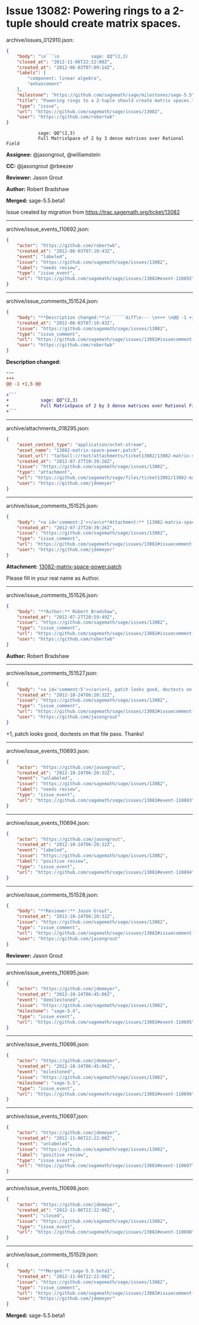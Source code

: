 # Issue 13082: Powering rings to a 2-tuple should create matrix spaces.

archive/issues_012910.json:
```json
{
    "body": "\n```\n            sage: QQ^(2,3)                                                          \n            Full MatrixSpace of 2 by 3 dense matrices over Rational Field           \n```\n\n**Assignee:** @jasongrout, @williamstein\n\n**CC:**  @jasongrout @rbeezer\n\n**Reviewer:** Jason Grout\n\n**Author:** Robert Bradshaw\n\n**Merged:** sage-5.5.beta1\n\nIssue created by migration from https://trac.sagemath.org/ticket/13082\n\n",
    "closed_at": "2012-11-06T22:22:00Z",
    "created_at": "2012-06-03T07:09:14Z",
    "labels": [
        "component: linear algebra",
        "enhancement"
    ],
    "milestone": "https://github.com/sagemath/sage/milestones/sage-5.5",
    "title": "Powering rings to a 2-tuple should create matrix spaces.",
    "type": "issue",
    "url": "https://github.com/sagemath/sage/issues/13082",
    "user": "https://github.com/robertwb"
}
```

```
            sage: QQ^(2,3)                                                          
            Full MatrixSpace of 2 by 3 dense matrices over Rational Field           
```

**Assignee:** @jasongrout, @williamstein

**CC:**  @jasongrout @rbeezer

**Reviewer:** Jason Grout

**Author:** Robert Bradshaw

**Merged:** sage-5.5.beta1

Issue created by migration from https://trac.sagemath.org/ticket/13082





---

archive/issue_events_110692.json:
```json
{
    "actor": "https://github.com/robertwb",
    "created_at": "2012-06-03T07:10:43Z",
    "event": "labeled",
    "issue": "https://github.com/sagemath/sage/issues/13082",
    "label": "needs review",
    "type": "issue_event",
    "url": "https://github.com/sagemath/sage/issues/13082#event-110692"
}
```



---

archive/issue_comments_151524.json:
```json
{
    "body": "**Description changed:**\n``````diff\n--- \n+++ \n@@ -1 +1,5 @@\n \n+```\n+            sage: QQ^(2,3)                                                          \n+            Full MatrixSpace of 2 by 3 dense matrices over Rational Field           \n+```\n``````\n",
    "created_at": "2012-06-03T07:10:43Z",
    "issue": "https://github.com/sagemath/sage/issues/13082",
    "type": "issue_comment",
    "url": "https://github.com/sagemath/sage/issues/13082#issuecomment-151524",
    "user": "https://github.com/robertwb"
}
```

**Description changed:**
``````diff
--- 
+++ 
@@ -1 +1,5 @@
 
+```
+            sage: QQ^(2,3)                                                          
+            Full MatrixSpace of 2 by 3 dense matrices over Rational Field           
+```
``````




---

archive/attachments_018295.json:
```json
{
    "asset_content_type": "application/octet-stream",
    "asset_name": "13082-matrix-space-power.patch",
    "asset_url": "tarball://root/attachments/ticket13082/13082-matrix-space-power.patch",
    "created_at": "2012-07-27T20:39:26Z",
    "issue": "https://github.com/sagemath/sage/issues/13082",
    "type": "attachment",
    "url": "https://github.com/sagemath/sage/files/ticket13082/13082-matrix-space-power.patch",
    "user": "https://github.com/jdemeyer"
}
```



---

archive/issue_comments_151525.json:
```json
{
    "body": "<a id='comment:2'></a>\n**Attachment:** [13082-matrix-space-power.patch](https://github.com/sagemath/sage/files/ticket13082/13082-matrix-space-power.patch)\n\nPlease fill in your real name as Author.",
    "created_at": "2012-07-27T20:39:26Z",
    "issue": "https://github.com/sagemath/sage/issues/13082",
    "type": "issue_comment",
    "url": "https://github.com/sagemath/sage/issues/13082#issuecomment-151525",
    "user": "https://github.com/jdemeyer"
}
```

<a id='comment:2'></a>
**Attachment:** [13082-matrix-space-power.patch](https://github.com/sagemath/sage/files/ticket13082/13082-matrix-space-power.patch)

Please fill in your real name as Author.



---

archive/issue_comments_151526.json:
```json
{
    "body": "**Author:** Robert Bradshaw",
    "created_at": "2012-07-27T20:59:49Z",
    "issue": "https://github.com/sagemath/sage/issues/13082",
    "type": "issue_comment",
    "url": "https://github.com/sagemath/sage/issues/13082#issuecomment-151526",
    "user": "https://github.com/robertwb"
}
```

**Author:** Robert Bradshaw



---

archive/issue_comments_151527.json:
```json
{
    "body": "<a id='comment:5'></a>\n+1, patch looks good, doctests on that file pass.  Thanks!",
    "created_at": "2012-10-24T06:20:32Z",
    "issue": "https://github.com/sagemath/sage/issues/13082",
    "type": "issue_comment",
    "url": "https://github.com/sagemath/sage/issues/13082#issuecomment-151527",
    "user": "https://github.com/jasongrout"
}
```

<a id='comment:5'></a>
+1, patch looks good, doctests on that file pass.  Thanks!



---

archive/issue_events_110693.json:
```json
{
    "actor": "https://github.com/jasongrout",
    "created_at": "2012-10-24T06:20:32Z",
    "event": "unlabeled",
    "issue": "https://github.com/sagemath/sage/issues/13082",
    "label": "needs review",
    "type": "issue_event",
    "url": "https://github.com/sagemath/sage/issues/13082#event-110693"
}
```



---

archive/issue_events_110694.json:
```json
{
    "actor": "https://github.com/jasongrout",
    "created_at": "2012-10-24T06:20:32Z",
    "event": "labeled",
    "issue": "https://github.com/sagemath/sage/issues/13082",
    "label": "positive review",
    "type": "issue_event",
    "url": "https://github.com/sagemath/sage/issues/13082#event-110694"
}
```



---

archive/issue_comments_151528.json:
```json
{
    "body": "**Reviewer:** Jason Grout",
    "created_at": "2012-10-24T06:20:32Z",
    "issue": "https://github.com/sagemath/sage/issues/13082",
    "type": "issue_comment",
    "url": "https://github.com/sagemath/sage/issues/13082#issuecomment-151528",
    "user": "https://github.com/jasongrout"
}
```

**Reviewer:** Jason Grout



---

archive/issue_events_110695.json:
```json
{
    "actor": "https://github.com/jdemeyer",
    "created_at": "2012-10-24T06:45:06Z",
    "event": "demilestoned",
    "issue": "https://github.com/sagemath/sage/issues/13082",
    "milestone": "sage-5.4",
    "type": "issue_event",
    "url": "https://github.com/sagemath/sage/issues/13082#event-110695"
}
```



---

archive/issue_events_110696.json:
```json
{
    "actor": "https://github.com/jdemeyer",
    "created_at": "2012-10-24T06:45:06Z",
    "event": "milestoned",
    "issue": "https://github.com/sagemath/sage/issues/13082",
    "milestone": "sage-5.5",
    "type": "issue_event",
    "url": "https://github.com/sagemath/sage/issues/13082#event-110696"
}
```



---

archive/issue_events_110697.json:
```json
{
    "actor": "https://github.com/jdemeyer",
    "created_at": "2012-11-06T22:22:00Z",
    "event": "unlabeled",
    "issue": "https://github.com/sagemath/sage/issues/13082",
    "label": "positive review",
    "type": "issue_event",
    "url": "https://github.com/sagemath/sage/issues/13082#event-110697"
}
```



---

archive/issue_events_110698.json:
```json
{
    "actor": "https://github.com/jdemeyer",
    "created_at": "2012-11-06T22:22:00Z",
    "event": "closed",
    "issue": "https://github.com/sagemath/sage/issues/13082",
    "type": "issue_event",
    "url": "https://github.com/sagemath/sage/issues/13082#event-110698"
}
```



---

archive/issue_comments_151529.json:
```json
{
    "body": "**Merged:** sage-5.5.beta1",
    "created_at": "2012-11-06T22:22:00Z",
    "issue": "https://github.com/sagemath/sage/issues/13082",
    "type": "issue_comment",
    "url": "https://github.com/sagemath/sage/issues/13082#issuecomment-151529",
    "user": "https://github.com/jdemeyer"
}
```

**Merged:** sage-5.5.beta1
